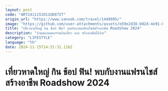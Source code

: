 ```yaml
---
layout: post
code: "ART2411151011GK87IT"
origin_url: "https://www.sanook.com/travel/1449995/"
image: "https://github.com/user-attachments/assets/e59e2d38-b02d-4e91-80c7-f2bfe0efda09"
title: "เที่ยวหาดใหญ่ กิน ช้อป ฟิน! พบกับงานแฟรนไชส์สร้างอาชีพ Roadshow 2024"
description: "ห้ามพลาดมหกรรมกินเที่ยว และ สร้างอาชีพได้ง่าย"
category: "LIFESTYLE"
language: "th"
date: 2024-11-15T14:31:31.116Z
---
```


# เที่ยวหาดใหญ่ กิน ช้อป ฟิน! พบกับงานแฟรนไชส์สร้างอาชีพ Roadshow 2024